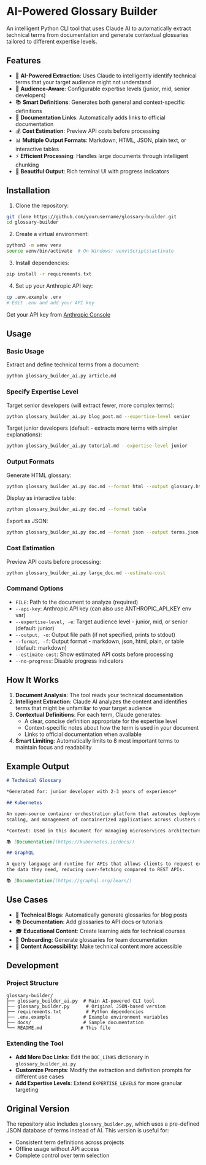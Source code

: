 # AI-Powered Glossary Builder

An intelligent Python CLI tool that uses Claude AI to automatically extract technical terms from documentation and generate contextual glossaries tailored to different expertise levels.

## Features

- 🤖 **AI-Powered Extraction**: Uses Claude to intelligently identify technical terms that your target audience might not understand
- 🎯 **Audience-Aware**: Configurable expertise levels (junior, mid, senior developers)
- 📚 **Smart Definitions**: Generates both general and context-specific definitions
- 🔗 **Documentation Links**: Automatically adds links to official documentation
- 💰 **Cost Estimation**: Preview API costs before processing
- 📊 **Multiple Output Formats**: Markdown, HTML, JSON, plain text, or interactive tables
- ⚡ **Efficient Processing**: Handles large documents through intelligent chunking
- 🎨 **Beautiful Output**: Rich terminal UI with progress indicators

## Installation

1. Clone the repository:
```bash
git clone https://github.com/yourusername/glossary-builder.git
cd glossary-builder
```

2. Create a virtual environment:
```bash
python3 -m venv venv
source venv/bin/activate  # On Windows: venv\Scripts\activate
```

3. Install dependencies:
```bash
pip install -r requirements.txt
```

4. Set up your Anthropic API key:
```bash
cp .env.example .env
# Edit .env and add your API key
```

Get your API key from [Anthropic Console](https://console.anthropic.com/)

## Usage

### Basic Usage

Extract and define technical terms from a document:
```bash
python glossary_builder_ai.py article.md
```

### Specify Expertise Level

Target senior developers (will extract fewer, more complex terms):
```bash
python glossary_builder_ai.py blog_post.md --expertise-level senior
```

Target junior developers (default - extracts more terms with simpler explanations):
```bash
python glossary_builder_ai.py tutorial.md --expertise-level junior
```

### Output Formats

Generate HTML glossary:
```bash
python glossary_builder_ai.py doc.md --format html --output glossary.html
```

Display as interactive table:
```bash
python glossary_builder_ai.py doc.md --format table
```

Export as JSON:
```bash
python glossary_builder_ai.py doc.md --format json --output terms.json
```

### Cost Estimation

Preview API costs before processing:
```bash
python glossary_builder_ai.py large_doc.md --estimate-cost
```

### Command Options

- `FILE`: Path to the document to analyze (required)
- `--api-key`: Anthropic API key (can also use ANTHROPIC_API_KEY env var)
- `--expertise-level, -e`: Target audience level - junior, mid, or senior (default: junior)
- `--output, -o`: Output file path (if not specified, prints to stdout)
- `--format, -f`: Output format - markdown, json, html, plain, or table (default: markdown)
- `--estimate-cost`: Show estimated API costs before processing
- `--no-progress`: Disable progress indicators

## How It Works

1. **Document Analysis**: The tool reads your technical documentation
2. **Intelligent Extraction**: Claude AI analyzes the content and identifies terms that might be unfamiliar to your target audience
3. **Contextual Definitions**: For each term, Claude generates:
   - A clear, concise definition appropriate for the expertise level
   - Context-specific notes about how the term is used in your document
   - Links to official documentation when available
4. **Smart Limiting**: Automatically limits to 8 most important terms to maintain focus and readability

## Example Output

```markdown
# Technical Glossary

*Generated for: junior developer with 2-3 years of experience*

## Kubernetes

An open-source container orchestration platform that automates deployment, 
scaling, and management of containerized applications across clusters of hosts.

*Context: Used in this document for managing microservices architecture*

📚 [Documentation](https://kubernetes.io/docs/)

## GraphQL

A query language and runtime for APIs that allows clients to request exactly 
the data they need, reducing over-fetching compared to REST APIs.

📚 [Documentation](https://graphql.org/learn/)
```

## Use Cases

- 📝 **Technical Blogs**: Automatically generate glossaries for blog posts
- 📚 **Documentation**: Add glossaries to API docs or tutorials
- 🎓 **Educational Content**: Create learning aids for technical courses
- 👥 **Onboarding**: Generate glossaries for team documentation
- 🎯 **Content Accessibility**: Make technical content more accessible

## Development

### Project Structure
```
glossary-builder/
├── glossary_builder_ai.py  # Main AI-powered CLI tool
├── glossary_builder.py      # Original JSON-based version
├── requirements.txt         # Python dependencies
├── .env.example            # Example environment variables
├── docs/                   # Sample documentation
└── README.md              # This file
```

### Extending the Tool

- **Add More Doc Links**: Edit the `DOC_LINKS` dictionary in `glossary_builder_ai.py`
- **Customize Prompts**: Modify the extraction and definition prompts for different use cases
- **Add Expertise Levels**: Extend `EXPERTISE_LEVELS` for more granular targeting

## Original Version

The repository also includes `glossary_builder.py`, which uses a pre-defined JSON database of terms instead of AI. This version is useful for:
- Consistent term definitions across projects
- Offline usage without API access
- Complete control over term selection
